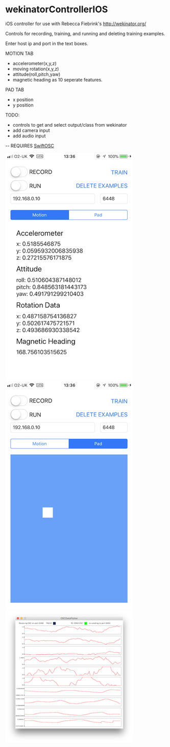 # wekinatorControllerIOS

iOS controller for use with Rebecca Fiebrink's http://wekinator.org/

Controls for recording, training, and running and deleting training examples. 

Enter host ip and port in the text boxes.

MOTION TAB
* accelerometer(x,y,z) 
* moving rotation(x,y,z)
* attitude(roll,pitch,yaw)
* magnetic heading 
as 10 seperate features.

PAD TAB
* x position
* y position

TODO:
* controls to get and select output/class from wekinator
* add camera input 
* add audio input

-- REQUIRES [SwiftOSC](https://github.com/devinroth/SwiftOSC)


![](https://raw.githubusercontent.com/isaac-art/wekinatorControllerIOS/master/screenshots/IMG_1333.PNG)
![](https://raw.githubusercontent.com/isaac-art/wekinatorControllerIOS/master/screenshots/IMG_1334.PNG)
![](https://raw.githubusercontent.com/isaac-art/wekinatorControllerIOS/master/screenshots/dataPlotterExample2.png)
